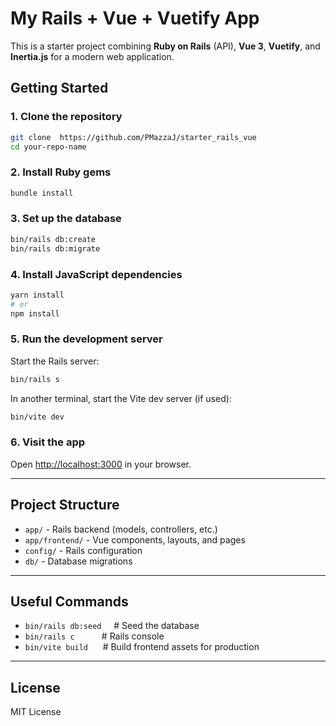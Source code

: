 # My Rails + Vue + Vuetify App

This is a starter project combining **Ruby on Rails** (API), **Vue 3**, **Vuetify**, and **Inertia.js** for a modern web application.

## Getting Started

### 1. Clone the repository

```sh
git clone  https://github.com/PMazzaJ/starter_rails_vue
cd your-repo-name
```

### 2. Install Ruby gems

```sh
bundle install
```

### 3. Set up the database

```sh
bin/rails db:create
bin/rails db:migrate
```

### 4. Install JavaScript dependencies

```sh
yarn install
# or
npm install
```

### 5. Run the development server

Start the Rails server:
```sh
bin/rails s
```

In another terminal, start the Vite dev server (if used):
```sh
bin/vite dev
```

### 6. Visit the app

Open [http://localhost:3000](http://localhost:3000) in your browser.

---

## Project Structure

- `app/` - Rails backend (models, controllers, etc.)
- `app/frontend/` - Vue components, layouts, and pages
- `config/` - Rails configuration
- `db/` - Database migrations

---

## Useful Commands

- `bin/rails db:seed` &nbsp;&nbsp;&nbsp;&nbsp;# Seed the database
- `bin/rails c` &nbsp;&nbsp;&nbsp;&nbsp;&nbsp;&nbsp;&nbsp;&nbsp;&nbsp;&nbsp;# Rails console
- `bin/vite build` &nbsp;&nbsp;&nbsp;&nbsp;&nbsp;# Build frontend assets for production

---

## License

MIT License
